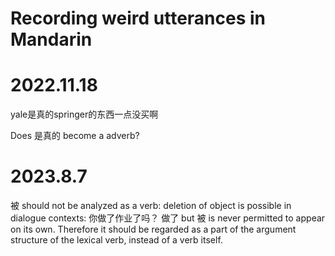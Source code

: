 # Recording weird utterances in Mandarin 

# 2022.11.18

yale是真的springer的东西一点没买啊

Does 是真的 become a adverb?

# 2023.8.7

被 should not be analyzed as a verb: 
deletion of object is possible 
in dialogue contexts: 
你做了作业了吗？ 做了
but 被 is never permitted to appear on its own.
Therefore it should be regarded as a part of the argument structure of the lexical verb, 
instead of a verb itself.